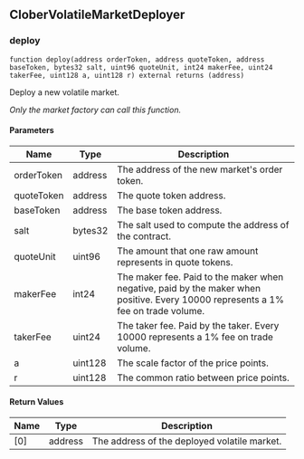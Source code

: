 ## CloberVolatileMarketDeployer

### deploy

```solidity
function deploy(address orderToken, address quoteToken, address baseToken, bytes32 salt, uint96 quoteUnit, int24 makerFee, uint24 takerFee, uint128 a, uint128 r) external returns (address)
```

Deploy a new volatile market.

_Only the market factory can call this function._

#### Parameters

| Name | Type | Description |
| ---- | ---- | ----------- |
| orderToken | address | The address of the new market's order token. |
| quoteToken | address | The quote token address. |
| baseToken | address | The base token address. |
| salt | bytes32 | The salt used to compute the address of the contract. |
| quoteUnit | uint96 | The amount that one raw amount represents in quote tokens. |
| makerFee | int24 | The maker fee. Paid to the maker when negative, paid by the maker when positive. Every 10000 represents a 1% fee on trade volume. |
| takerFee | uint24 | The taker fee. Paid by the taker. Every 10000 represents a 1% fee on trade volume. |
| a | uint128 | The scale factor of the price points. |
| r | uint128 | The common ratio between price points. |

#### Return Values

| Name | Type | Description |
| ---- | ---- | ----------- |
| [0] | address | The address of the deployed volatile market. |

